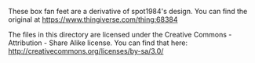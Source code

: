 These box fan feet are a derivative of spot1984's design. You can find the original at https://www.thingiverse.com/thing:68384

The files in this directory are licensed under the Creative Commons - Attribution - Share Alike license. You can find that here: http://creativecommons.org/licenses/by-sa/3.0/
